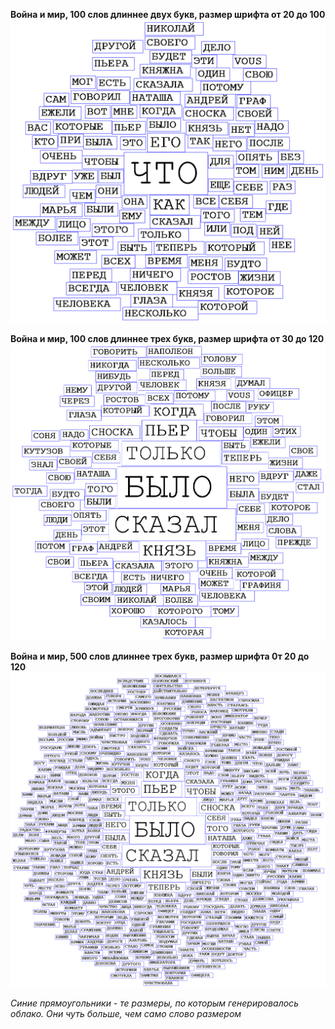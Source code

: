 
**Война и мир, 100 слов длиннее двух букв, размер шрифта от 20 до 100**
![1](https://raw.githubusercontent.com/Yewert/tdd/development/TagsCloudVisualization/TagsCloudVisualization/coolWords1.png)

**Война и мир, 100 слов длиннее трех букв, размер шрифта от 30 до 120**
![2](https://raw.githubusercontent.com/Yewert/tdd/development/TagsCloudVisualization/TagsCloudVisualization/coolWords2.png)

**Война и мир, 500 слов длиннее трех букв, размер шрифта 0т 20 до 120**
![3](https://raw.githubusercontent.com/Yewert/tdd/development/TagsCloudVisualization/TagsCloudVisualization/coolWords3.png)

_Синие прямоугольники - те размеры, по которым генерировалось облако. Они чуть больше, чем само слово размером_
